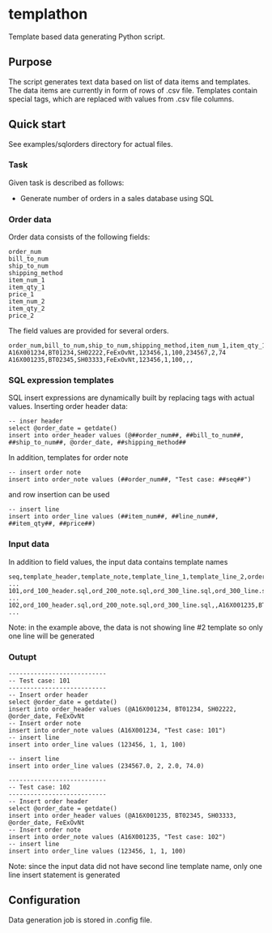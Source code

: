 # templathon
Template based data generating Python script.

## Purpose
The script generates text data based on list of data items and templates.
The data items are currently in form of rows of .csv file.
Templates contain special tags, which are replaced with values from .csv file columns.

## Quick start
See examples/sqlorders directory for actual files.

### Task
Given task is described as follows:
- Generate number of orders in a sales database using SQL  

### Order data
Order data consists of the following fields:
```
order_num	
bill_to_num	
ship_to_num	
shipping_method	
item_num_1	
item_qty_1	
price_1	
item_num_2	
item_qty_2	
price_2
```
The field values are provided for several orders.
```
order_num,bill_to_num,ship_to_num,shipping_method,item_num_1,item_qty_1,price_1,item_num_2,item_qty_2,price_2
A16X001234,BT01234,SH02222,FeExOvNt,123456,1,100,234567,2,74
A16X001235,BT02345,SH03333,FeExOvNt,123456,1,100,,,
```

### SQL expression templates
SQL insert expressions are dynamically built by replacing tags with actual values.
Inserting order header data:
```
-- inser header
select @order_date = getdate()
insert into order_header values (@##order_num##, ##bill_to_num##, ##ship_to_num##, @order_date, ##shipping_method##
```
In addition, templates for order note 
```
-- insert order note
insert into order_note values (##order_num##, "Test case: ##seq##")
```
and row insertion can be used
```
-- insert line
insert into order_line values (##item_num##, ##line_num##, ##item_qty##, ##price##)
```

### Input data
In addition to field values, the input data contains template names
```
seq,template_header,template_note,template_line_1,template_line_2,order_num,bill_to_num ...
101,ord_100_header.sql,ord_200_note.sql,ord_300_line.sql,ord_300_line.sql,A16X001234,BT01234 ...
102,ord_100_header.sql,ord_200_note.sql,ord_300_line.sql,,A16X001235,BT02345 ...
```
Note: in the example above, the data is not showing line #2 template so only one line will be generated

### Outupt

```
---------------------------
-- Test case: 101
---------------------------
-- Insert order header
select @order_date = getdate()
insert into order_header values (@A16X001234, BT01234, SH02222, @order_date, FeExOvNt
-- Insert order note
insert into order_note values (A16X001234, "Test case: 101")
-- insert line
insert into order_line values (123456, 1, 1, 100)

-- insert line
insert into order_line values (234567.0, 2, 2.0, 74.0)

---------------------------
-- Test case: 102
---------------------------
-- Insert order header
select @order_date = getdate()
insert into order_header values (@A16X001235, BT02345, SH03333, @order_date, FeExOvNt
-- Insert order note
insert into order_note values (A16X001235, "Test case: 102")
-- insert line
insert into order_line values (123456, 1, 1, 100)
```
Note: since the input data did not have second line template name, only one line insert statement is generated

## Configuration
Data generation job is stored in .config file.

